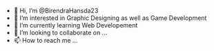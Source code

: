 - 👋 Hi, I’m @BirendraHansda23
- 👀 I’m interested in Graphic Designing as well as Game Development
- 🌱 I’m currently learning Web Developement
- 💞️ I’m looking to collaborate on ...
- 📫 How to reach me ...

<!---
BirendraHansda23/BirendraHansda23 is a ✨ special ✨ repository because its `README.md` (this file) appears on your GitHub profile.
You can click the Preview link to take a look at your changes.
--->
